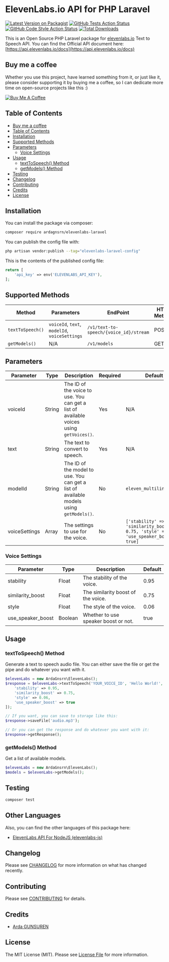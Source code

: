 # ElevenLabs.io API for PHP Laravel

[![Latest Version on Packagist](https://img.shields.io/packagist/v/ardagnsrn/elevenlabs-laravel.svg?style=flat-square)](https://packagist.org/packages/ardagnsrn/elevenlabs-laravel)
[![GitHub Tests Action Status](https://img.shields.io/github/actions/workflow/status/ardagnsrn/elevenlabs-laravel/run-tests.yml?branch=main&label=tests&style=flat-square)](https://github.com/ardagnsrn/elevenlabs-laravel/actions?query=workflow%3Arun-tests+branch%3Amain)
[![GitHub Code Style Action Status](https://img.shields.io/github/actions/workflow/status/ardagnsrn/elevenlabs-laravel/fix-php-code-style-issues.yml?branch=main&label=code%20style&style=flat-square)](https://github.com/ardagnsrn/elevenlabs-laravel/actions?query=workflow%3A"Fix+PHP+code+style+issues"+branch%3Amain)
[![Total Downloads](https://img.shields.io/packagist/dt/ardagnsrn/elevenlabs-laravel.svg?style=flat-square)](https://packagist.org/packages/ardagnsrn/elevenlabs-laravel)

This is an Open Source PHP Laravel package for [elevenlabs.io](https://elevenlabs.io) Text to Speech API. You can
find the Official API document here: [https://api.elevenlabs.io/docs](https://api.elevenlabs.io/docs)

## Buy me a coffee

Whether you use this project, have learned something from it, or just like it, please consider supporting it by buying
me a coffee, so I can dedicate more time on open-source projects like this :)

<a href="https://www.buymeacoffee.com/ardagnsrn" target="_blank"><img src="https://www.buymeacoffee.com/assets/img/custom_images/orange_img.png" alt="Buy Me A Coffee" style="height: auto !important;width: auto !important;" ></a>

## Table of Contents

- [Buy me a coffee](#buy-me-a-coffee)
- [Table of Contents](#table-of-contents)
- [Installation](#installation)
- [Supported Methods](#supported-methods)
- [Parameters](#parameters)
  - [Voice Settings](#voice-settings)
- [Usage](#usage)
  - [textToSpeech() Method](#texttospeech-method)
  - [getModels() Method](#getmodels-method)
- [Testing](#testing)
- [Changelog](#changelog)
- [Contributing](#contributing)
- [Credits](#credits)
- [License](#license)

## Installation

You can install the package via composer:

```bash
composer require ardagnsrn/elevenlabs-laravel
```

You can publish the config file with:

```bash
php artisan vendor:publish --tag="elevenlabs-laravel-config"
```

This is the contents of the published config file:

```php
return [
    'api_key' => env('ELEVENLABS_API_KEY'),
];
```

## Supported Methods

| Method           | Parameters                                    | EndPoint                               | HTTP Method |
|------------------|-----------------------------------------------|----------------------------------------|-------------|
| `textToSpeech()` | `voiceId`, `text`, `modelId`, `voiceSettings` | `/v1/text-to-speech/{voice_id}/stream` | POST        |
| `getModels()`    | N/A                                           | `/v1/models`                           | GET         |

## Parameters

| Parameter     | Type   | Description                                                                             | Required | Default                                                                                           |
|---------------|--------|-----------------------------------------------------------------------------------------|----------|---------------------------------------------------------------------------------------------------|
| voiceId       | String | The ID of the voice to use. You can get a list of available voices using `getVoices()`. | Yes      | N/A                                                                                               |
| text          | String | The text to convert to speech.                                                          | Yes      | N/A                                                                                               |
| modelId       | String | The ID of the model to use. You can get a list of available models using `getModels()`. | No       | `eleven_multilingual_v2`                                                                          |
| voiceSettings | Array  | The settings to use for the voice.                                                      | No       | `['stability' => 0.95, 'similarity_boost' => 0.75, 'style' => 0.06, 'use_speaker_boost' => true]` |

### Voice Settings

| Parameter         | Type    | Description                          | Default |
|-------------------|---------|--------------------------------------|---------|
| stability         | Float   | The stability of the voice.          | 0.95    |
| similarity_boost  | Float   | The similarity boost of the voice.   | 0.75    |
| style             | Float   | The style of the voice.              | 0.06    |
| use_speaker_boost | Boolean | Whether to use speaker boost or not. | true    |

## Usage

### textToSpeech() Method
Generate a text to speech audio file. You can either save the file or get the pipe and do whatever you want with it.
```php
$elevenLabs = new ArdaGnsrn\ElevenLabs();
$response = $elevenLabs->textToSpeech('YOUR_VOICE_ID', 'Hello World!', 'eleven_multilingual_v2', [
    'stability' => 0.95, 
    'similarity_boost' => 0.75, 
    'style' => 0.06, 
    'use_speaker_boost' => true
]);

// If you want, you can save to storage like this:
$response->saveFile('audio.mp3');

// Or you can get the response and do whatever you want with it:
$response->getResponse();
```

### getModels() Method
Get a list of available models.
```php
$elevenLabs = new ArdaGnsrn\ElevenLabs();
$models = $elevenLabs->getModels();
```

## Testing

```bash
composer test
```

## Other Languages
Also, you can find the other languages of this package here:
- [ElevenLabs API For NodeJS (elevenlabs-js)](https://github.com/ArdaGnsrn/elevenlabs-js)

## Changelog

Please see [CHANGELOG](CHANGELOG.md) for more information on what has changed recently.

## Contributing

Please see [CONTRIBUTING](CONTRIBUTING.md) for details.

## Credits
- [Arda GUNSUREN](https://github.com/ArdaGnsrn)

## License

The MIT License (MIT). Please see [License File](LICENSE.md) for more information.
